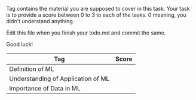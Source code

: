 Tag contains the material you are supposed to cover in this task. Your task is to provide a score between 0 to 3 to each of the tasks. 0 meaning, you didn't understand anything.

Edit this file when you finish your todo.md and commit the same.

Good luck!

| Tag     |  Score |
| ------- | ------ |
| Definition of ML |        |
| Understanding of Application of ML         |        |
| Importance of Data in ML        |        |
